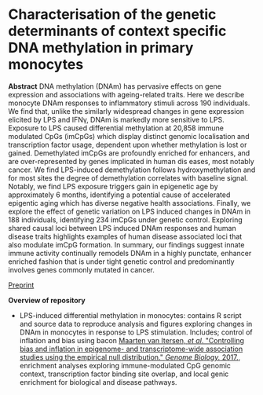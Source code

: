 # Characterisation of the genetic determinants of context specific DNA methylation in primary monocytes

**Abstract**
DNA methylation (DNAm) has pervasive effects on gene expression and associations with ageing-related traits. Here we describe monocyte DNAm responses to inflammatory stimuli across 190 individuals. We find that, unlike the similarly widespread changes in gene expression elicited by LPS and IFNγ, DNAm is markedly more sensitive to LPS. Exposure to LPS caused differential methylation at 20,858 immune modulated CpGs (imCpGs) which display distinct genomic localisation and transcription factor usage, dependent upon whether methylation is lost or gained. Demethylated imCpGs are profoundly enriched for enhancers, and are over-represented by genes implicated in human dis eases, most notably cancer. We find LPS-induced demethylation follows hydroxymethylation and for most sites the degree of demethylation correlates with baseline signal. Notably, we find LPS exposure triggers gain in epigenetic age by approximately 6 months, identifying a potential cause of accelerated epigentic aging which has diverse negative health associations. Finally, we explore the effect of genetic variation on LPS induced changes in DNAm in 188 individuals, identifying 234 imCpGs under genetic control. Exploring shared causal loci between LPS induced DNAm responses and human disease traits highlights examples of human disease associated loci that also modulate imCpG formation. In summary, our findings suggest innate immune activity continually remodels DNAm in a highly punctate, enhancer enriched fashion that is under tight genetic control and predominantly involves genes commonly mutated in cancer.

[Preprint](https://www.biorxiv.org/content/10.1101/2023.05.17.541041v1)

**Overview of repository**
* LPS-induced differential methylation in monocytes: contains R script and source data to reproduce analysis and figures exploring changes in DNAm in monocytes in response to LPS stimulation. Includes; control of inflation and bias using bacon [Maarten van Itersen, *et al*. "Controlling bias and inflation in epigenome- and transcriptome-wide association studies using the empirical null distribution." *Genome Biology.* 2017.](https://genomebiology.biomedcentral.com/articles/10.1186/s13059-016-1131-9), enrichment analyses exploring immune-modulated CpG genomic context, transcription factor binding site overlap, and local genic enrichment for biological and disease pathways.
